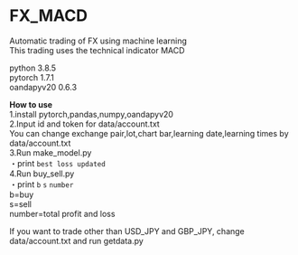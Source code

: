 # FX_MACD
Automatic trading of FX using machine learning  
This trading uses the technical indicator MACD

python 3.8.5  
pytorch 1.7.1  
oandapyv20 0.6.3

**How to use**   
1.install pytorch,pandas,numpy,oandapyv20  
2.Input id and token for data/account.txt  
You can change exchange pair,lot,chart bar,learning date,learning times by data/account.txt   
3.Run make_model.py  
  ・print `best loss updated`  
4.Run buy_sell.py  
  ・print `b`  `s`  `number`    
b=buy  
s=sell  
number=total profit and loss  

If you want to trade other than USD_JPY and GBP_JPY, change data/account.txt and run getdata.py